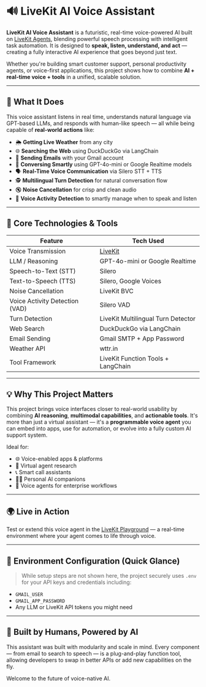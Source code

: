 # 🔊 LiveKit AI Voice Assistant

**LiveKit AI Voice Assistant** is a futuristic, real-time voice-powered AI built on [LiveKit Agents](https://github.com/livekit/agents), blending powerful speech processing with intelligent task automation. It is designed to **speak, listen, understand, and act** — creating a fully interactive AI experience that goes beyond just text.

Whether you're building smart customer support, personal productivity agents, or voice-first applications, this project shows how to combine **AI + real-time voice + tools** in a unified, scalable solution.

---

## 🚀 What It Does

This voice assistant listens in real time, understands natural language via GPT-based LLMs, and responds with human-like speech — all while being capable of **real-world actions** like:

* 🌦️ **Getting Live Weather** from any city
* 🌐 **Searching the Web** using DuckDuckGo via LangChain
* 📧 **Sending Emails** with your Gmail account
* 🧠 **Conversing Smartly** using GPT-4o-mini or Google Realtime models
* 🗣️ **Real-Time Voice Communication** via Silero STT + TTS
* 🕵️ **Multilingual Turn Detection** for natural conversation flow
* 🔇 **Noise Cancellation** for crisp and clean audio
* 🎤 **Voice Activity Detection** to smartly manage when to speak and listen

---

## 🧹 Core Technologies & Tools

| Feature                        | Tech Used                          |
| ------------------------------ | ---------------------------------- |
| Voice Transmission             | [LiveKit](https://livekit.io)      |
| LLM / Reasoning                | GPT-4o-mini or Google Realtime     |
| Speech-to-Text (STT)           | Silero                             |
| Text-to-Speech (TTS)           | Silero, Google Voices              |
| Noise Cancellation             | LiveKit BVC                        |
| Voice Activity Detection (VAD) | Silero VAD                         |
| Turn Detection                 | LiveKit Multilingual Turn Detector |
| Web Search                     | DuckDuckGo via LangChain           |
| Email Sending                  | Gmail SMTP + App Password          |
| Weather API                    | wttr.in                            |
| Tool Framework                 | LiveKit Function Tools + LangChain |

---

## 💡 Why This Project Matters

This project brings voice interfaces closer to real-world usability by combining **AI reasoning**, **multimodal capabilities**, and **actionable tools**. It's more than just a virtual assistant — it's a **programmable voice agent** you can embed into apps, use for automation, or evolve into a fully custom AI support system.

Ideal for:

* 🌐 Voice-enabled apps & platforms
* 🤖 Virtual agent research
* 📞 Smart call assistants
* 🧑‍💼 Personal AI companions
* 🏢 Voice agents for enterprise workflows

---

## 🌍 Live in Action

Test or extend this voice agent in the [LiveKit Playground](https://playground.livekit.io/agents) — a real-time environment where your agent comes to life through voice.

---

## 🔐 Environment Configuration (Quick Glance)

> While setup steps are not shown here, the project securely uses `.env` for your API keys and credentials including:

* `GMAIL_USER`
* `GMAIL_APP_PASSWORD`
* Any LLM or LiveKit API tokens you might need

---

## 💬 Built by Humans, Powered by AI

This assistant was built with modularity and scale in mind. Every component — from email to search to speech — is a plug-and-play function tool, allowing developers to swap in better APIs or add new capabilities on the fly.

Welcome to the future of voice-native AI.

